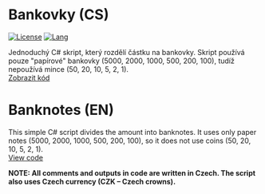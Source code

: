 # Bankovky (CS)

[![License](https://img.shields.io/github/license/Batacek/Bankovky)](LICENSE)
[![Lang](https://img.shields.io/badge/Language-C%23-blue)](Lang)

Jednoduchý C# skript, který rozdělí částku na bankovky. Skript používá pouze "papírové" bankovky (5000, 2000, 1000, 500, 200, 100), tudíž nepoužívá mince (50, 20, 10, 5, 2, 1).
<br>
<a href="Bankovky/Bankovky/Program.cs">Zobrazit kód</a>

# Banknotes (EN)
This simple C# script divides the amount into banknotes. It uses only paper notes (5000, 2000, 1000, 500, 200, 100), so it does not use coins (50, 20, 10, 5, 2, 1).
<br>
<a href="Bankovky/Bankovky/Program.cs">View code</a>

<b>NOTE: All comments and outputs in code are written in Czech. The script also uses Czech currency (CZK – Czech crowns).</b>
